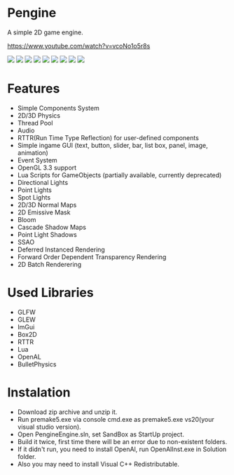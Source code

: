 # **Pengine**
A simple 2D game engine.

https://www.youtube.com/watch?v=vcoNo1o5r8s

<img src="https://user-images.githubusercontent.com/48869588/199320150-c399b799-ac89-421d-82c7-663dafc887fc.png">
<img src="https://user-images.githubusercontent.com/48869588/199319824-219f2f5f-06e0-419d-9ba4-f971ad58aafd.png">
<img src="https://user-images.githubusercontent.com/48869588/216528363-bf508043-6cd3-40e2-bca3-bf1ab18edaf8.png">
<img src="https://user-images.githubusercontent.com/48869588/216690655-83fc98ee-bcd3-4424-97ac-579672773e04.png">
<img src="https://user-images.githubusercontent.com/48869588/216691633-b4b5bb73-6f70-4a79-9cdd-2a306e33eae4.png">
<img src="https://user-images.githubusercontent.com/48869588/185961976-8b7d092c-48ac-452a-8b48-54591e173825.png">
<img src="https://user-images.githubusercontent.com/48869588/178849904-b219c9fa-2252-42b0-a201-62ced3646083.png">
<img src="https://user-images.githubusercontent.com/48869588/178851129-857d1916-f737-4a6c-9386-cf22d78816b5.png">
<img src="https://user-images.githubusercontent.com/48869588/178850673-68461c01-7c4f-4715-a887-1538fe7a0052.jpg">

# **Features**

* Simple Components System
* 2D/3D Physics
* Thread Pool
* Audio
* RTTR(Run Time Type Reflection) for user-defined components
* Simple ingame GUI (text, button, slider, bar, list box, panel, image, animation) 
* Event System
* OpenGL 3.3 support
* Lua Scripts for GameObjects (partially available, currently deprecated)
* Directional Lights
* Point Lights
* Spot Lights
* 2D/3D Normal Maps
* 2D Emissive Mask
* Bloom
* Cascade Shadow Maps
* Point Light Shadows
* SSAO
* Deferred Instanced Rendering
* Forward Order Dependent Transparency Rendering
* 2D Batch Renderering

# **Used Libraries**

* GLFW
* GLEW
* ImGui
* Box2D
* RTTR
* Lua
* OpenAL
* BulletPhysics

# **Instalation**

* Download zip archive and unzip it.
* Run premake5.exe via console cmd.exe as premake5.exe vs20(your visual studio version).
* Open PengineEngine.sln, set SandBox as StartUp project.
* Build it twice, first time there will be an error due to non-existent folders.
* If it didn't run, you need to install OpenAl, run OpenAlInst.exe in Solution folder.
* Also you may need to install Visual C++ Redistributable.
